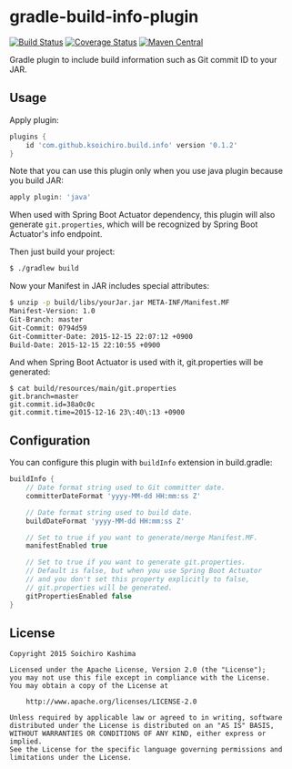 # gradle-build-info-plugin

[![Build Status](https://travis-ci.org/ksoichiro/gradle-build-info-plugin.svg?branch=master)](https://travis-ci.org/ksoichiro/gradle-build-info-plugin)
[![Coverage Status](https://coveralls.io/repos/ksoichiro/gradle-build-info-plugin/badge.svg?branch=master&service=github)](https://coveralls.io/github/ksoichiro/gradle-build-info-plugin?branch=master)
[![Maven Central](http://img.shields.io/maven-central/v/com.github.ksoichiro/gradle-build-info-plugin.svg?style=flat)](https://github.com/ksoichiro/gradle-build-info-plugin/releases/latest)

Gradle plugin to include build information such as Git commit ID to your JAR.

## Usage

Apply plugin:

```gradle
plugins {
    id 'com.github.ksoichiro.build.info' version '0.1.2'
}
```

Note that you can use this plugin only when you use java plugin because you build JAR:

```gradle
apply plugin: 'java'
```

When used with Spring Boot Actuator dependency, this plugin will also generate
`git.properties`, which will be recognized by Spring Boot Actuator's
info endpoint.

Then just build your project:

```sh
$ ./gradlew build
```

Now your Manifest in JAR includes special attributes:

```sh
$ unzip -p build/libs/yourJar.jar META-INF/Manifest.MF
Manifest-Version: 1.0
Git-Branch: master
Git-Commit: 0794d59
Git-Committer-Date: 2015-12-15 22:07:12 +0900
Build-Date: 2015-12-15 22:10:55 +0900
```

And when Spring Boot Actuator is used with it, git.properties
will be generated:

```
$ cat build/resources/main/git.properties
git.branch=master
git.commit.id=38a0c0c
git.commit.time=2015-12-16 23\:40\:13 +0900
```

## Configuration

You can configure this plugin with `buildInfo` extension in build.gradle:

```gradle
buildInfo {
    // Date format string used to Git committer date.
    committerDateFormat 'yyyy-MM-dd HH:mm:ss Z'

    // Date format string used to build date.
    buildDateFormat 'yyyy-MM-dd HH:mm:ss Z'

    // Set to true if you want to generate/merge Manifest.MF.
    manifestEnabled true

    // Set to true if you want to generate git.properties.
    // Default is false, but when you use Spring Boot Actuator
    // and you don't set this property explicitly to false,
    // git.properties will be generated.
    gitPropertiesEnabled false
}
```

## License

    Copyright 2015 Soichiro Kashima

    Licensed under the Apache License, Version 2.0 (the "License");
    you may not use this file except in compliance with the License.
    You may obtain a copy of the License at

        http://www.apache.org/licenses/LICENSE-2.0

    Unless required by applicable law or agreed to in writing, software
    distributed under the License is distributed on an "AS IS" BASIS,
    WITHOUT WARRANTIES OR CONDITIONS OF ANY KIND, either express or implied.
    See the License for the specific language governing permissions and
    limitations under the License.
